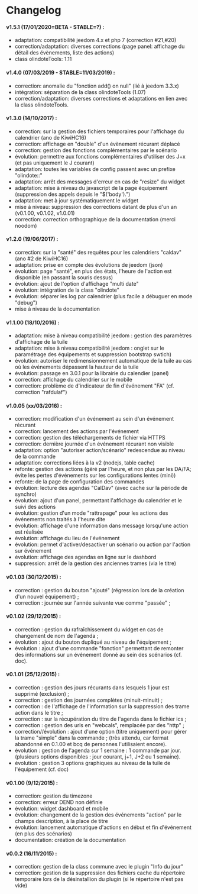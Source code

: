 # Changelog

#### v1.5.1 (17/01/2020=BETA - STABLE=?) :
- adaptation: compatibilité jeedom 4.x et php 7 (correction #21,#20)
- correction/adaptation: diverses corrections (page panel: affichage du détail des évènements, liste des actions)
- class olindoteTools: 1.11

#### v1.4.0 (07/03/2019 - STABLE=11/03/2019) :
- correction: anomalie du "fonction add() on null" (lié à jeedom 3.3.x)
- intégration: séparation de la class olindoteTools (1.07)
- correction/adaptation: diverses corrections et adaptations en lien avec la class olindoteTools.

#### v1.3.0 (14/10/2017) : 
- correction: sur la gestion des fichiers temporaires pour l'affichage du calendrier (ano de KiwiHC16)
- correction: affichage en "double" d'un évènement récurant déplacé
- correction: gestion des fonctions complémentaires par le scénario
- évolution: permettre aux fonctions complémentaires d'utiliser des J+x (et pas uniquement le J courant)
- adaptation: toutes les variables de config passent avec un prefixe "olindote::"
- adaptation: arrêt des messages d'erreur en cas de "resize" du widget
- adaptation: mise à niveau du javascript de la page équipement (suppression des appels depuis le "$('body').")
- adaptation: met à jour systématiquement le widget
- mise à niveau: suppression des corrections datant de plus d'un an (v0.1.00, v0.1.02, v1.0.01)
- correction: correction orthographique de la documentation (merci noodom)

#### v1.2.0 (19/06/2017) : 
- correction: sur la "santé" des requêtes pour les calendriers "caldav" (ano #2 de KiwiHC16)
- adaptation: prise en compte des évolutions de jeedom (json)
- évolution: page "santé", en plus des états, l'heure de l'action est disponible (en passant la souris dessus)
- évolution: ajout de l'option d'affichage "multi date"
- évolution: intégration de la class "olindote" 
- évolution: séparer les log par calendrier (plus facile a débuguer en mode "debug")
- mise à niveau de la documentation

#### v1.1.00 (18/10/2016) : 
- adaptation: mise à niveau compatibilité jeedom : gestion des paramètres d'affichage de la tuile 
- adaptation: mise à niveau compatibilité jeedom : onglet sur le paramétrage des équipements et suppression bootstrap swtich)
- évolution: autoriser le redimensionnement automatique de la tuile au cas où les événements dépassent la hauteur de la tuile
- évolution: passage en 3.0.1 pour la librairie du calendier (panel)
- correction: affichage du calendrier sur le mobile
- correction: problème de d'indicateur de fin d'événement "FA" (cf. correction "rafdulaf")

#### v1.0.05 (xx/03/2016) : 
- correction: modification d'un événement au sein d'un événement récurant
- correction: lancement des actions par l'événement
- correction: gestion des téléchargements de fichier via HTTPS
- correction: dernière journée d'un événement récurant non visible 
- adaptation: option "autoriser action/scénario" redescendue au niveau de la commande
- adaptation: corrections liées à la v2 (nodejs, table cache)
- refonte: gestion des actions (géré par l'heure, et non plus par les DA/FA; évite les pertes d'événements sur les configurations lentes (mini))
- refonte: de la page de configuration des commandes
- évolution: lecture des agendas "CalDav" (avec cache sur la période de synchro)
- évolution: ajout d'un panel, permettant l'affichage du calendrier et le suivi des actions
- évolution: gestion d'un mode "rattrapage" pour les actions des événements non traités à l'heure dite
- évolution: affichage d'une information dans message lorsqu'une action est réalisée
- évolution: affichage du lieu de l'événement
- évolution: permet d'activer/desactiver un scénario ou action par l'action sur événement
- évolution: affichage des agendas en ligne sur le dashbord
- suppression: arrêt de la gestion des anciennes trames (via le titre)

#### v0.1.03 (30/12/2015) : 
- correction : gestion du bouton "ajouté" (régression lors de la création d'un nouvel équipement) ;
- correction : journée sur l'année suivante vue comme "passée" ;

#### v0.1.02 (29/12/2015) : 
- correction : gestion du rafraîchissement du widget en cas de changement de nom de l'agenda ;
- évolution : ajout du bouton dupliqué au niveau de l'équipement ;
- évolution : ajout d'une commande "fonction" permettant de remonter des informations sur un événement donné au sein des scénarios (cf. doc).

#### v0.1.01 (25/12/2015) : 
- correction : gestion des jours récurants dans lesquels 1 jour est supprimé (exclusion) ; 
- correction : gestion des journées complètes (minuit-minuit) ; 
- correction : de l'affichage de l'information sur la suppression des trame action dans le titre ; 
- correction : sur la récupération du titre de l'agenda dans le fichier ics ; 
- correction : gestion des urls en "webcals", remplacée par des "http" ;
- correction//évolution : ajout d'une option (titre uniquement) pour gérer la trame "simple" dans la commande ; (très attendu, car format abandonné en 0.1.00 et bcq de personnes l'utilisaient encore). 
- évolution : gestion de l'agenda sur 1 semaine : 1 commande par jour. (plusieurs options disponibles : jour courant, j+1, J+2 ou 1 semaine). 
- évolution : gestion 3 options graphiques au niveau de la tuile de l'équipement (cf. doc)

#### v0.1.00 (9/12/2015) : 
- correction: gestion du timezone
- correction: erreur DEND non définie
- évolution: widget dashboard et mobile
- évolution: changement de la gestion des événements "action" par le champs description, à la place de titre 
- évolution: lancement automatique d'actions en début et fin d'événement (en plus des scénarios)
- documentation: création de la documentation

#### v0.0.2 (16/11/2015) : 
- correction: gestion de la class commune avec le plugin "Info du jour"
- correction: gestion de la suppression des fichiers cache du répertoire temporaire lors de la désinstallion du plugin (si le répertoire n'est pas vide)
